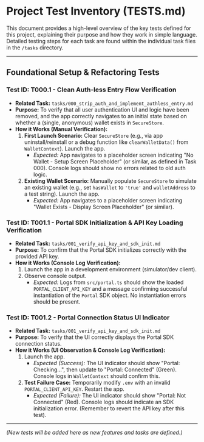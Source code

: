 # Project Test Inventory (TESTS.md)

This document provides a high-level overview of the key tests defined for this project, explaining their purpose and how they work in simple language. Detailed testing steps for each task are found within the individual task files in the `/tasks` directory.

---

## Foundational Setup & Refactoring Tests

### Test ID: T000.1 - Clean Auth-less Entry Flow Verification
*   **Related Task:** `tasks/000_strip_auth_and_implement_authless_entry.md`
*   **Purpose:** To verify that all user authentication UI and logic have been removed, and the app correctly navigates to an initial state based on whether a (single, anonymous) wallet exists in `SecureStore`.
*   **How it Works (Manual Verification):**
    1.  **First Launch Scenario:** Clear `SecureStore` (e.g., via app uninstall/reinstall or a debug function like `clearWalletData()` from `WalletContext`). Launch the app.
        *   *Expected:* App navigates to a placeholder screen indicating "No Wallet - Setup Screen Placeholder" (or similar, as defined in Task 000). Console logs should show no errors related to old auth logic.
    2.  **Existing Wallet Scenario:** Manually populate `SecureStore` to simulate an existing wallet (e.g., set `hasWallet` to `'true'` and `walletAddress` to a test string). Launch the app.
        *   *Expected:* App navigates to a placeholder screen indicating "Wallet Exists - Display Screen Placeholder" (or similar).

### Test ID: T001.1 - Portal SDK Initialization & API Key Loading Verification
*   **Related Task:** `tasks/001_verify_api_key_and_sdk_init.md`
*   **Purpose:** To confirm that the Portal SDK initializes correctly with the provided API key.
*   **How it Works (Console Log Verification):**
    1.  Launch the app in a development environment (simulator/dev client).
    2.  Observe console output.
        *   *Expected:* Logs from `src/portal.ts` should show the loaded `PORTAL_CLIENT_API_KEY` and a message confirming successful instantiation of the `Portal` SDK object. No instantiation errors should be present.

### Test ID: T001.2 - Portal Connection Status UI Indicator
*   **Related Task:** `tasks/001_verify_api_key_and_sdk_init.md`
*   **Purpose:** To verify that the UI correctly displays the Portal SDK connection status.
*   **How it Works (UI Observation & Console Log Verification):**
    1.  Launch the app.
        *   *Expected (Success):* The UI indicator should show "Portal: Checking...", then update to "Portal: Connected" (Green). Console logs in `WalletContext` should confirm this.
    2.  **Test Failure Case:** Temporarily modify `.env` with an invalid `PORTAL_CLIENT_API_KEY`. Restart the app.
        *   *Expected (Failure):* The UI indicator should show "Portal: Not Connected" (Red). Console logs should indicate an SDK initialization error. (Remember to revert the API key after this test).

---

*(New tests will be added here as new features and tasks are defined.)*
